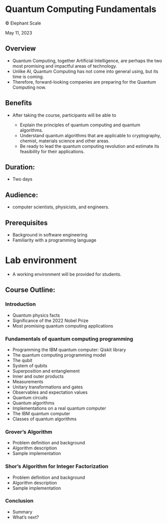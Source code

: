 # Quantum Computing Fundamentals 
© Elephant Scale

May 11, 2023

## Overview

* Quantum Computing, together Artificial Intelligence, are perhaps the two most promising and impactful areas of technology.
* Unlike AI, Quantum Computing has not come into general using, but its time is coming.
* Therefore, forward-looking companies are preparing for the Quantum Computing now.

## Benefits

* After taking the course, participants will be able to

    - Explain the principles of quantum computing and quantum algorithms.
    - Understand quantum algorithms that are applicable to cryptography, chemist, materials science and other areas.
    - Be ready to lead the quantum computing revolution and estimate its feasibility for their applications.

## Duration: 

* Two days

## Audience: 
* computer scientists, physicists, and engineers.

## Prerequisites

* Background in software engineering 
* Familiarity with a programming language

# Lab environment

* A working environment will be provided for students.  

## Course Outline:

### Introduction
* Quantum physics facts
* Significance of the 2022 Nobel Prize
* Most promising quantum computing applications

### Fundamentals of quantum computing programming
* Programming the IBM quantum computer: Qiskit library
* The quantum computing programming model
* The qubit
* System of qubits
* Superposition and entanglement
* Inner and outer products
* Measurements
* Unitary transformations and gates
* Observables and expectation values
* Quantum circuits
* Quantum algorithms
* Implementations on a real quantum computer
* The IBM quantum computer
* Classes of quantum algorithms

###  Grover’s Algorithm

*   Problem definition and background
*   Algorithm description
*   Sample implementation

### Shor’s Algorithm for Integer Factorization

*  Problem definition and background
*  Algorithm description
*  Sample implementation


### Conclusion

* Summary
* What’s next?

